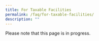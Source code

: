 ```yaml
---
title: For Taxable Facilities
permalink: /faq/for-taxable-facilities/
description: ""
---
```

Please note that this page is in progress.